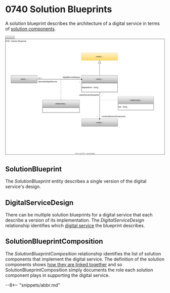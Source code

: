 
<!-- SPDX-License-Identifier: CC-BY-4.0 -->
<!-- Copyright Contributors to the ODPi Egeria project 2020. -->

# 0740 Solution Blueprints

A solution blueprint describes the architecture of a digital service in terms of [solution components](/types/7/0730-Solution-Components).

![UML](0740-Solution-Blueprints.svg)

## SolutionBlueprint

The *SolutionBlueprint* entity describes a single version of the digital service's design.

## DigitalServiceDesign

There can be multiple solution blueprints for a digital service that each describe a version of its implementation.  The *DigitalServiceDesign* relationship identifies which [digital service](/types/7/0710-Digital-Service) the blueprint describes.

## SolutionBlueprintComposition

The *SolutionBlueprintComposition* relationship identifies the list of solution components that implement the digital service.  The definition of the solution components shows [how they are linked together](/types/7/0735-Solution-Ports-and-Wires) and so SolutionBlueprintComposition simply documents the role each solution component plays in supporting the digital service.



--8<-- "snippets/abbr.md"